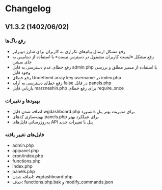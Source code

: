 # Changelog

## V1.3.2 (1402/06/02)

### رفع باگ‌ها
- رفع مشکل ارسال پیام‌های تکراری به کاربران برای شارژ دوبرابر
- رفع مشکل «لیست کاربران مشمول در دسترس نیست» با استفاده از دیتابیس به جای سشن
- رفع خطای عدم دسترسی به فایل admin.php با استفاده از مسیر مطلق و بررسی وجود فایل
- رفع خطای Undefined array key username در index.php
- رفع خطای دسترسی به آرایه false در فایل panels.php
- بازیابی فایل marzneshin.php برای رفع خطای require_once

### بهبودها و تغییرات
- اضافه شدن فایل wgdashboard.php برای مدیریت بهتر پنل داشبورد
- بهینه‌سازی کدهای panels.php برای عملکرد بهتر
- به‌روزرسانی فایل‌های API پنل با تغییرات جدید

### فایل‌های تغییر یافته
- admin.php
- apipanel.php
- cron/index.php
- functions.php
- index.php
- panels.php
- اضافه شدن: wgdashboard.php
- حذف: functions.php.bak و modify_commands.json 